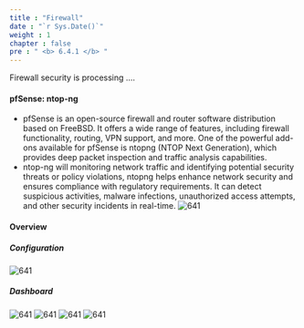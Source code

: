 ```yaml
---
title : "Firewall"
date : "`r Sys.Date()`"
weight : 1
chapter : false
pre : " <b> 6.4.1 </b> "
---
```


Firewall security is processing ....
#### pfSense: ntop-ng
- pfSense is an open-source firewall and router software distribution based on FreeBSD. It offers a wide range of features, including firewall functionality, routing, VPN support, and more. One of the powerful add-ons available for pfSense is ntopng (NTOP Next Generation), which provides deep packet inspection and traffic analysis capabilities.
- ntop-ng will monitoring network traffic and identifying potential security threats or policy violations, ntopng helps enhance network security and ensures compliance with regulatory requirements. It can detect suspicious activities, malware infections, unauthorized access attempts, and other security incidents in real-time.
![641](/thedevops/images/6-labs/6.4-security/6.4.1-firewall/6.png?featherlight=false&width=90pc)

#### Overview
##### Configuration
![641](/thedevops/images/6-labs/6.4-security/6.4.1-firewall/1.png?featherlight=false&width=90pc)

##### Dashboard
![641](/thedevops/images/6-labs/6.4-security/6.4.1-firewall/4.png?featherlight=false&width=90pc)
![641](/thedevops/images/6-labs/6.4-security/6.4.1-firewall/5.png?featherlight=false&width=90pc)
![641](/thedevops/images/6-labs/6.4-security/6.4.1-firewall/7.png?featherlight=false&width=90pc)
![641](/thedevops/images/6-labs/6.4-security/6.4.1-firewall/8.png?featherlight=false&width=90pc)